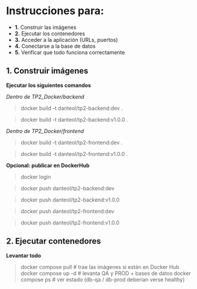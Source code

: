# Instrucciones para:

- **1.** Construir las imágenes
- **2.** Ejecutar los contenedores
- **3.** Acceder a la aplicación (URLs, puertos)
- **4.** Conectarse a la base de datos
- **5.** Verificar que todo funciona correctamente

## 1. Construir imágenes

**Ejecutar los siguientes comandos**

_Dentro de TP2_Docker/backend_

> docker build -t danteol/tp2-backend:dev .

> docker build -t danteol/tp2-backend:v1.0.0 .

_Dentro de TP2_Docker/frontend_

> docker build -t danteol/tp2-frontend:dev .

> docker build -t danteol/tp2-frontend:v1.0.0 .

**Opcional: publicar en DockerHub**

> docker login

> docker push danteol/tp2-backend:dev

> docker push danteol/tp2-backend:v1.0.0

> docker push danteol/tp2-frontend:dev

> docker push danteol/tp2-frontend:v1.0.0

## 2. Ejecutar contenedores

**Levantar todo**

> docker compose pull              # trae las imágenes si están en Docker Hub
> docker compose up -d             # levanta QA y PROD + bases de datos
> docker compose ps                # ver estado (db-qa / db-prod deberían verse healthy)


